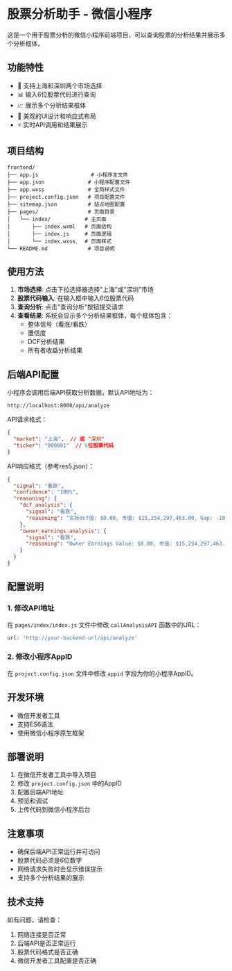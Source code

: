 # 股票分析助手 - 微信小程序

这是一个用于股票分析的微信小程序前端项目，可以查询股票的分析结果并展示多个分析框体。

## 功能特性

- 🏢 支持上海和深圳两个市场选择
- 📊 输入6位股票代码进行查询
- 📈 展示多个分析结果框体
- 🎨 美观的UI设计和响应式布局
- ⚡ 实时API调用和结果展示

## 项目结构

```
frontend/
├── app.js                 # 小程序主文件
├── app.json              # 小程序配置文件
├── app.wxss              # 全局样式文件
├── project.config.json   # 项目配置文件
├── sitemap.json          # 站点地图配置
├── pages/                # 页面目录
│   └── index/           # 主页面
│       ├── index.wxml   # 页面结构
│       ├── index.js     # 页面逻辑
│       └── index.wxss   # 页面样式
└── README.md             # 项目说明
```

## 使用方法

1. **市场选择**: 点击下拉选择器选择"上海"或"深圳"市场
2. **股票代码输入**: 在输入框中输入6位股票代码
3. **查询分析**: 点击"查询分析"按钮提交请求
4. **查看结果**: 系统会显示多个分析结果框体，每个框体包含：
   - 整体信号（看涨/看跌）
   - 置信度
   - DCF分析结果
   - 所有者收益分析结果

## 后端API配置

小程序会调用后端API获取分析数据，默认API地址为：
```
http://localhost:8000/api/analyze
```

API请求格式：
```json
{
  "market": "上海",  // 或 "深圳"
  "ticker": "000001"  // 6位股票代码
}
```

API响应格式（参考res5.json）：
```json
{
  "signal": "看跌",
  "confidence": "100%",
  "reasoning": {
    "dcf_analysis": {
      "signal": "看跌",
      "reasoning": "实际dcf值: $0.00, 市值: $15,254,297,463.00, Gap: -100.0%"
    },
    "owner_earnings_analysis": {
      "signal": "看跌",
      "reasoning": "Owner Earnings Value: $0.00, 市值: $15,254,297,463.00, Gap: -100.0%"
    }
  }
}
```

## 配置说明

### 1. 修改API地址
在 `pages/index/index.js` 文件中修改 `callAnalysisAPI` 函数中的URL：
```javascript
url: 'http://your-backend-url/api/analyze'
```

### 2. 修改小程序AppID
在 `project.config.json` 文件中修改 `appid` 字段为你的小程序AppID。

## 开发环境

- 微信开发者工具
- 支持ES6语法
- 使用微信小程序原生框架

## 部署说明

1. 在微信开发者工具中导入项目
2. 修改 `project.config.json` 中的AppID
3. 配置后端API地址
4. 预览和调试
5. 上传代码到微信小程序后台

## 注意事项

- 确保后端API正常运行并可访问
- 股票代码必须是6位数字
- 网络请求失败时会显示错误提示
- 支持多个分析结果的展示

## 技术支持

如有问题，请检查：
1. 网络连接是否正常
2. 后端API是否正常运行
3. 股票代码格式是否正确
4. 微信开发者工具配置是否正确

